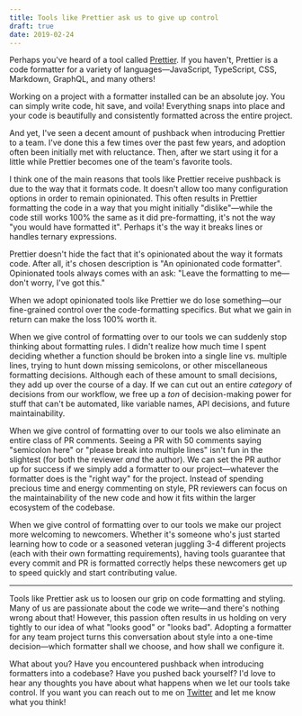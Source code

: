 ```yaml
---
title: Tools like Prettier ask us to give up control
draft: true
date: 2019-02-24
---
```


Perhaps you've heard of a tool called [Prettier](). If you haven't, Prettier is a code formatter for a variety of languages—JavaScript, TypeScript, CSS, Markdown, GraphQL, and many others!

Working on a project with a formatter installed can be an absolute joy. You can simply write code, hit save, and voila! Everything snaps into place and your code is beautifully and consistently formatted across the entire project.

And yet, I've seen a decent amount of pushback when introducing Prettier to a team. I've done this a few times over the past few years, and adoption often been initially met with reluctance. Then, after we start using it for a little while Prettier becomes one of the team's favorite tools.

I think one of the main reasons that tools like Prettier receive pushback is due to the way that it formats code. It doesn't allow too many configuration options in order to remain opinionated. This often results in Prettier formatting the code in a way that you might initially "dislike"—while the code still works 100% the same as it did pre-formatting, it's not the way "you would have formatted it". Perhaps it's the way it breaks lines or handles ternary expressions.

Prettier doesn't hide the fact that it's opinionated about the way it formats code. After all, it's chosen description is "An opinionated code formatter". Opinionated tools always comes with an ask: "Leave the formatting to me—don't worry, I've got this."

When we adopt opinionated tools like Prettier we do lose something—our fine-grained control over the code-formatting specifics. But what we gain in return can make the loss 100% worth it.

When we give control of formatting over to our tools we can suddenly stop thinking about formatting rules. I didn't realize how much time I spent deciding whether a function should be broken into a single line vs. multiple lines, trying to hunt down missing semicolons, or other miscellaneous formatting decisions. Although each of these amount to small decisions, they add up over the course of a day. If we can cut out an entire _category_ of decisions from our workflow, we free up a _ton_ of decision-making power for stuff that can't be automated, like variable names, API decisions, and future maintainability.

When we give control of formatting over to our tools we also eliminate an entire class of PR comments. Seeing a PR with 50 comments saying "semicolon here" or "please break into multiple lines" isn't fun in the slightest (for both the reviewer _and_ the author). We can set the PR author up for success if we simply add a formatter to our project—whatever the formatter does is the "right way" for the project. Instead of spending precious time and energy commenting on style, PR reviewers can focus on the maintainability of the new code and how it fits within the larger ecosystem of the codebase.

When we give control of formatting over to our tools we make our project more welcoming to newcomers. Whether it's someone who's just started learning how to code or a seasoned veteran juggling 3-4 different projects (each with their own formatting requirements), having tools guarantee that every commit and PR is formatted correctly helps these newcomers get up to speed quickly and start contributing value.

---

Tools like Prettier ask us to loosen our grip on code formatting and styling. Many of us are passionate about the code we write—and there's nothing wrong about that! However, this passion often results in us holding on very tightly to our idea of what "looks good" or "looks bad". Adopting a formatter for any team project turns this conversation about style into a one-time decision—which formatter shall we choose, and how shall we configure it.

What about you? Have you encountered pushback when introducing formatters into a codebase? Have you pushed back yourself? I'd love to hear any thoughts you have about what happens when we let our tools take control. If you want you can reach out to me on [Twitter](https://twitter.com/benjamminj) and let me know what you think!
